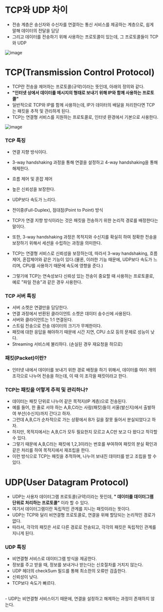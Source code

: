 <h1> TCP와 UDP 차이 </h1>

- 전송 계층은 송신자와 수신자를 연결하는 통신 서비스를 제공하는 계층으로, 쉽게 말해 데이터의 전달을 담당
- 그리고 데이터를 전송하기 위해 사용하는 프로토콜이 있는데, 그 프로토콜들이 TCP와 UDP

![image](https://user-images.githubusercontent.com/62228401/221562329-99688a08-0541-42c4-b75a-ec1c9fe84621.png)

<h1> TCP(Transmission Control Protocol) </h1>

- TCP란 전송을 제어하는 프로토콜(규약)이라는 뜻인데, 아래의 정의와 같다.
- <b> "인터넷 상에서 데이터를 메시지의 형태로 보내기 위해 IP와 함께 사용하는 프로토콜" </b>
- 일반적으로 TCP와 IP를 함께 사용하는데, IP가 데이터의 배달을 처리한다면 TCP는 패킷을 추적 및 관리하게 된다.
- TCP는 연결형 서비스를 지원하는 프로토콜로, 인터넷 환경에서 기본으로 사용한다.

![image](https://user-images.githubusercontent.com/62228401/221562837-b17a0e9e-4381-4f4f-bed1-30b47ffc78fa.png)

<h3> TCP 특징 </h3>

- 연결 지향 방식이다.
- 3-way handshaking 과정을 통해 연결을 설정하고 4-way handshaking을 통해 해제한다.
- 흐름 제어 및 혼잡 제어
- 높은 신뢰성을 보장한다.
- UDP보다 속도가 느리다.
- 전이중(Full-Duplex), 점대점(Point to Point) 방식

- TCP가 연결 지향 방식이라는 것은 패킷을 전송하기 위한 논리적 경로를 배정한다는 말이다.
- 또한, 3-way handshaking 과정은 목적지와 수신지를 확실히 하여 정확한 전송을 보장하기 위해서 세션을 수립하는 과정을 의미한다.
- TCP는 연결형 서비스로 신뢰성을 보장하는데, 따라서 3-way handshaking, 흐름제어, 혼잡제어와 같은 기능이 있다.(물론, 이러한 기능 때문에, UDP보다 속도가 느리며, CPU를 사용하기 때문에 속도에 영향을 준다.)
- 그렇기에 TCP는 연속성보다 신뢰성 있는 전송이 중요할 때 사용하는 프로토콜로, 예로 "파일 전송"과 같은 경우 사용한다.

<h3> TCP 서버 특징 </h3>

- 서버 소켓은 연결만을 담당한다.
- 연결 과정에서 반환된 클라이언트 소켓은 데이터 송수신에 사용된다.
- 서버와 클라이언트는 1:1 연결된다.
- 스트림 전송으로 전송 데이터의 크기가 무제한이다.
- 패킷에 대한 응답을 해야하기 때문에 시간 지연, CPU 소모 등의 문제로 성능이 낮다.
- Streaming 서비스에 불리하다. (손실된 경우 재요청을 하므로)

<h3> 패킷(Packet)이란? </h3>

- 인터넷 내에서 데이터를 보내기 위한 경로 배정을 하기 위해서, 데이터를 여러 개의 조각으로 나누어 전송을 하는데, 이 때 이 조각을 패킷이라고 한다.

<h3> TCP는 패킷을 어떻게 추적 및 관리하나? </h3>

- 데이터는 패킷 단위로 나누어 같은 목적지(IP 계층)으로 전송된다.
- 예를 들어, 한 줄로 서야 하는 A,B,C라는 사람(패킷)들이 서울(발신지)에서 출발하여 부산(수신지)까지 간다고 하자.
- 그런데 A,B,C가 순차적으로 가는 상황에서 B가 길을 잘못 들어서 분실되었다고 하자.
- 하지만, 목적지에서는 A,B,C가 모두 필요한지 모르고 A,C만 보고 다 왔다고 착각할 수 있다.
- 그렇기 때문에 A,B,C라는 패킷에 1,2,3이라는 번호를 부여하여 패킷의 분실 확인과 같은 처리를 하여 목적지에서 재조립을 한다.
- 이런 방식으로 TCP는 패킷을 추적하며, 나누어 보내진 데이터를 받고 조립을 할 수 있다.

<h1> UDP(User Datagram Protocol) </h1>

- UDP는 사용자 데이터그램 프로토콜(규약)이라는 뜻인데, <b> " 데이터를 데이터그램 단위로 처리하는 프로토콜" </b> 이라 할 수 있다.
- 여기서 데이터그램이란 독립적인 관계를 지니는 패킷이라는 뜻이다.
- UDP는 TCP와 달리 비연결형 프로토콜로, 연결을 위해 할당되는 논리적인 경로가 없다.
- 따라서, 각각의 패킷은 서로 다른 경로로 전송되고, 각각의 패킷은 독립적인 관계를 지니게 된다.

<h3> UDP 특징 </h3>

- 비연결형 서비스로 데이터그램 방식을 제공한다.
- 정보를 주고 받을 때, 정보를 보내거나 받는다는 신호절차를 거치지 않는다.
- UDP 헤더의 checkSum 필드를 통해 최소한의 오류만 검출한다.
- 신뢰성이 낮다.
- TCP보다 속도가 빠르다.
<br>
- UDP는 비연결형 서비스이기 때문에, 연결을 설정하고 해제하는 과정이 존재하지 않는다.
